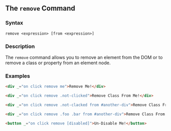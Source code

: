 
## The `remove` Command

### Syntax

```ebnf
remove <expression> [from <expression>]
```

### Description

The `remove` command allows you to remove an element from the DOM or to remove
a class or property from an element node.

### Examples

```html
<div _="on click remove me">Remove Me!</div>

<div _="on click remove .not-clicked">Remove Class From Me!</div>

<div _="on click remove .not-clacked from #another-div">Remove Class From Another Div!</div>

<div _="on click remove .foo .bar from #another-div">Remove Class From Another Div!</div>

<button _="on click remove [disabled]">Un-Disable Me!</button>
```
